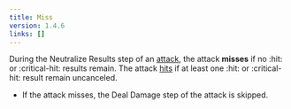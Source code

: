 ```yaml
---
title: Miss
version: 1.4.6
links: []
---
```


During the Neutralize Results step of an [attack](/rules/Attack), the attack **misses** if no :hit: or :critical-hit: results remain. The attack [hits](/rules/Hit) if at least one :hit: or :critical-hit: result remain uncanceled.

- If the attack misses, the Deal Damage step of the attack is skipped.
